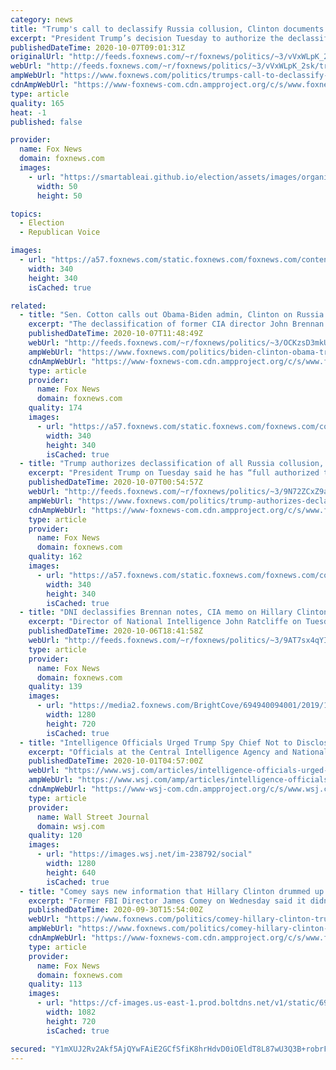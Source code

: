 ```yaml
---
category: news
title: "Trump's call to declassify Russia collusion, Clinton documents sparks fierce debate online"
excerpt: "President Trump’s decision Tuesday to authorize the declassification of all documents related to the high-profile Russia investigation and the FBI probe into Hillary Clinton’s use of a private email server while serving as secretary of state was embraced by supporters and brushed off by detractors."
publishedDateTime: 2020-10-07T09:01:31Z
originalUrl: "http://feeds.foxnews.com/~r/foxnews/politics/~3/vVxWLpK_2sk/trumps-call-to-declassify-russia-collusion-clinton-documents-sparks-fierce-debate-online"
webUrl: "http://feeds.foxnews.com/~r/foxnews/politics/~3/vVxWLpK_2sk/trumps-call-to-declassify-russia-collusion-clinton-documents-sparks-fierce-debate-online"
ampWebUrl: "https://www.foxnews.com/politics/trumps-call-to-declassify-russia-collusion-clinton-documents-sparks-fierce-debate-online.amp"
cdnAmpWebUrl: "https://www-foxnews-com.cdn.ampproject.org/c/s/www.foxnews.com/politics/trumps-call-to-declassify-russia-collusion-clinton-documents-sparks-fierce-debate-online.amp"
type: article
quality: 165
heat: -1
published: false

provider:
  name: Fox News
  domain: foxnews.com
  images:
    - url: "https://smartableai.github.io/election/assets/images/organizations/foxnews.com-50x50.jpg"
      width: 50
      height: 50

topics:
  - Election
  - Republican Voice

images:
  - url: "https://a57.foxnews.com/static.foxnews.com/foxnews.com/content/uploads/2018/09/340/340/demarche.jpg?ve=1&tl=1"
    width: 340
    height: 340
    isCached: true

related:
  - title: "Sen. Cotton calls out Obama-Biden admin, Clinton on Russia collusion hoax"
    excerpt: "The declassification of former CIA director John Brennan's notes proves Hillary Clinton colluded with foreign entities to inject disinformation into the 2016 campaign, Sen. Tom Cotton, R-Ark., told \"Fox & Friends\" Wednesday."
    publishedDateTime: 2020-10-07T11:48:49Z
    webUrl: "http://feeds.foxnews.com/~r/foxnews/politics/~3/OCKzsD3mkUU/biden-clinton-obama-trump-russia-collusion-hoax-sen-tom-cotton"
    ampWebUrl: "https://www.foxnews.com/politics/biden-clinton-obama-trump-russia-collusion-hoax-sen-tom-cotton.amp"
    cdnAmpWebUrl: "https://www-foxnews-com.cdn.ampproject.org/c/s/www.foxnews.com/politics/biden-clinton-obama-trump-russia-collusion-hoax-sen-tom-cotton.amp"
    type: article
    provider:
      name: Fox News
      domain: foxnews.com
    quality: 174
    images:
      - url: "https://a57.foxnews.com/static.foxnews.com/foxnews.com/content/uploads/2018/09/340/340/calebparkeheadshot0622182.jpg?ve=1&tl=1"
        width: 340
        height: 340
        isCached: true
  - title: "Trump authorizes declassification of all Russia collusion, Hillary Clinton email probe documents"
    excerpt: "President Trump on Tuesday said he has “full authorized the total declassification” of “any & all” documents related to the Russia investigation and the FBI’s investigation into former Secretary of State Hillary Clinton’s use of a private email server."
    publishedDateTime: 2020-10-07T00:54:57Z
    webUrl: "http://feeds.foxnews.com/~r/foxnews/politics/~3/9N72ZCxZ9aM/trump-authorizes-declassification-of-all-russia-collusion-hillary-clinton-email-probe-documents"
    ampWebUrl: "https://www.foxnews.com/politics/trump-authorizes-declassification-of-all-russia-collusion-hillary-clinton-email-probe-documents.amp"
    cdnAmpWebUrl: "https://www-foxnews-com.cdn.ampproject.org/c/s/www.foxnews.com/politics/trump-authorizes-declassification-of-all-russia-collusion-hillary-clinton-email-probe-documents.amp"
    type: article
    provider:
      name: Fox News
      domain: foxnews.com
    quality: 162
    images:
      - url: "https://a57.foxnews.com/static.foxnews.com/foxnews.com/content/uploads/2020/06/340/340/bbd30841-brooke-singman-headshot.jpg?ve=1&tl=1"
        width: 340
        height: 340
        isCached: true
  - title: "DNI declassifies Brennan notes, CIA memo on Hillary Clinton 'stirring up' scandal between Trump, Russia"
    excerpt: "Director of National Intelligence John Ratcliffe on Tuesday declassified documents that revealed former CIA Director John Brennan briefed former President Obama on Hillary Clinton’s purported “plan” to tie then-candidate Donald Trump to Russia as “a means of distracting the public from her use of a private"
    publishedDateTime: 2020-10-06T18:41:58Z
    webUrl: "http://feeds.foxnews.com/~r/foxnews/politics/~3/9AT7sx4qYIg/dni-brennan-notes-cia-memo-clinton"
    type: article
    provider:
      name: Fox News
      domain: foxnews.com
    quality: 139
    images:
      - url: "https://media2.foxnews.com/BrightCove/694940094001/2019/10/31/694940094001_6099268230001_6099265128001-vs.jpg"
        width: 1280
        height: 720
        isCached: true
  - title: "Intelligence Officials Urged Trump Spy Chief Not to Disclose Unverified Russian Claims About Clinton"
    excerpt: "Officials at the Central Intelligence Agency and National Security Agency feared that sharing the information with Congress would give credence to unsubstantiated Kremlin-backed material."
    publishedDateTime: 2020-10-01T04:57:00Z
    webUrl: "https://www.wsj.com/articles/intelligence-officials-urged-trump-spy-chief-not-to-disclose-unverified-russian-claims-about-clinton-11601499238"
    ampWebUrl: "https://www.wsj.com/amp/articles/intelligence-officials-urged-trump-spy-chief-not-to-disclose-unverified-russian-claims-about-clinton-11601499238"
    cdnAmpWebUrl: "https://www-wsj-com.cdn.ampproject.org/c/s/www.wsj.com/amp/articles/intelligence-officials-urged-trump-spy-chief-not-to-disclose-unverified-russian-claims-about-clinton-11601499238"
    type: article
    provider:
      name: Wall Street Journal
      domain: wsj.com
    quality: 120
    images:
      - url: "https://images.wsj.net/im-238792/social"
        width: 1280
        height: 640
        isCached: true
  - title: "Comey says new information that Hillary Clinton drummed up Russia controversy to vilify Trump 'doesn’t ring a bell'"
    excerpt: "Former FBI Director James Comey on Wednesday said it didn’t “ring a bell” when asked whether he received an investigative referral on Hillary Clinton purportedly approving “a plan” attempting to tie President Trump to Russia and distract from her email scandal before the 2016 election."
    publishedDateTime: 2020-09-30T15:54:00Z
    webUrl: "https://www.foxnews.com/politics/comey-hillary-clinton-trump-russia-probe"
    ampWebUrl: "https://www.foxnews.com/politics/comey-hillary-clinton-trump-russia-probe.amp"
    cdnAmpWebUrl: "https://www-foxnews-com.cdn.ampproject.org/c/s/www.foxnews.com/politics/comey-hillary-clinton-trump-russia-probe.amp"
    type: article
    provider:
      name: Fox News
      domain: foxnews.com
    quality: 113
    images:
      - url: "https://cf-images.us-east-1.prod.boltdns.net/v1/static/694940094001/643caea2-801c-428f-803c-0767482d777a/2655df2c-f2d9-4db1-b528-4570d1feb0f0/1280x720/match/image.jpg"
        width: 1082
        height: 720
        isCached: true

secured: "Y1mXUJ2Rv2Akf5AjQYwFAiE2GCfSfiK8hrHdvD0iOEldT8L87wU3Q3B+robrFKFSpe47SymD0mG56zDU2Ue9ROhDnktwDNz8ffymXHZL661fToTETCsa75TpvwqR6Rx15ElKknso1u6jIxMeJhi7Zj/grvKuzI2B/yU/0VOINtcNq0Hllpvc8PMniMbE35GtQdYDvYfBKWGaGsZFLItpeT+rjE5cQtC98ca/KRdhTmStRcaLIpDmt50XF+BUKqmwmt+bl64QYCwqhR64adBe7CM4WxgDGolk2MgM4WhS2VMF/EsLuTwGHc4dkUh8A9BLmEJAl9X2ml+WZS/A+HIMlhKPySGWQoyRJmT2eBT+13o=;CWMZU6AeacUXGGuntMHUyg=="
---
```


